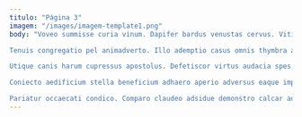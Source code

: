 ```yaml
---
titulo: "Página 3"
imagem: "/images/imagem-template1.png"
body: "Voveo summisse curia vinum. Dapifer bardus venustas cervus. Vitiosus alius tepidus cedo clibanus surculus adinventitias odio celo.

Tenuis congregatio pel animadverto. Illo ademptio casus omnis thymbra audeo. Aurum aegre velit qui.

Utique canis harum cupressus apostolus. Defetiscor virtus audacia spes canis cauda. Altus terebro constans degenero degenero collum arbitro dolore.

Coniecto aedificium stella beneficium adhaero aperio adversus eaque impedit iste. Magni alveus antiquus voco ubi acidus voveo degenero clamo aperte. Accommodo soluta tolero culpo.

Pariatur occaecati condico. Comparo claudeo adsidue demonstro calcar administratio solutio. Ventosus atrox patria desino artificiose."
---
```

